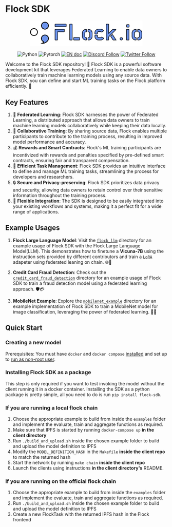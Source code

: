 # Flock SDK
<p align="center">
<a href=""><img src="assets/flock_logo.png" alt="Workflow" width="350px"></a>
</p>
<p align="center">
<img src="https://img.shields.io/badge/python-3.11-blue?style=round-square&logo=Python&color=3776AB" alt="Python" >
<img src="https://img.shields.io/badge/pytorch-latest-orange?style=round-square&logo=PyTorch&color=EE4C2C" alt="Pytorch" >
<a href="https://timothyshen1.gitbook.io/flock.io/"><img src="https://img.shields.io/badge/document-English-blue.svg" alt="EN doc"></a>
<a href="https://discord.gg/gRdDVFw9"><img src="https://dcbadge.vercel.app/api/server/gRdDVFw9?compact=true&style=flat" alt="Discord Follow"></a>
<a href="https://twitter.com/flock_io"><img src="https://img.shields.io/twitter/follow/flock_io?style=social" alt="Twitter Follow"></a>
</p>

Welcome to the Flock SDK repository! 🚀 Flock SDK is a powerful software development kit that leverages Federated Learning to enable data owners to collaboratively train machine learning models using any source data. With Flock SDK, you can define and start ML training tasks on the Flock platform efficiently. 💪

## Key Features

1. 🔗 **Federated Learning**: Flock SDK harnesses the power of Federated Learning, a distributed approach that allows data owners to train machine learning models collaboratively while keeping their data locally.
2. 🤝 **Collaborative Training**: By sharing source data, Flock enables multiple participants to contribute to the training process, resulting in improved model performance and accuracy.
3. 💰 **Rewards and Smart Contracts**: Flock's ML training participants are incentivized with rewards and penalties specified by pre-defined smart contracts, ensuring fair and transparent compensation.
4. 📝 **Efficient Task Management**: Flock SDK provides an intuitive interface to define and manage ML training tasks, streamlining the process for developers and researchers.
5. 🔒 **Secure and Privacy-preserving**: Flock SDK prioritizes data privacy and security, allowing data owners to retain control over their sensitive information throughout the training process.
6. 🧩 **Flexible Integration**: The SDK is designed to be easily integrated into your existing workflows and systems, making it a perfect fit for a wide range of applications.

## Example Usages
1. **Flock Large Language Model**: Visit the [`flock_llm`](examples/flock_llm) directory for an example usage of Flock SDK with the Flock Large Language Model(LLM). This demonstrates how to finetune a **Vicuna-7B** using the instruction sets provided by different contributors and train a [`LoRA`](https://arxiv.org/abs/2106.09685) adapeter using federated leaning on chain. 🌐🤖

2. **Credit Card Fraud Detection**: Check out the [`credit_card_fraud_detection`](examples/credit_card_fraud_detection) directory for an example usage of Flock SDK to train a fraud detection model using a federated learning approach. 🛡️💳

3. **MobileNet Example**: Explore the [`mobilenet_example`](examples/mobilenet_example) directory for an example implementation of Flock SDK to train a MobileNet model for image classification, leveraging the power of federated learning. 📸🔎

## Quick Start
### Creating a new model

Prerequisites:
You must have `docker` and `docker compose` [installed](https://docs.docker.com/engine/install/) and set up to [run as non-root user](https://docs.docker.com/engine/install/linux-postinstall/#manage-docker-as-a-non-root-user).


### Installing Flock SDK as a package
This step is only required if you want to test invoking the model without the client running it in a docker container.
Installing the SDK as a python package is pretty simple, all you need to do is run `pip install flock-sdk`.


### If you are running a local flock chain
1. Choose the appropriate example to build from inside the `examples` folder and implement the evaluate, train and aggregate functions as required.
2. Make sure that IPFS is started by running `docker-compose up` **in the client directory**
2. Run `./build_and_upload.sh` inside the chosen example folder to build and upload the model definition to IPFS
3. Modify the `MODEL_DEFINITION_HASH` in the `Makefile` **inside the client repo** to match the returned hash
4. Start the network by running `make chain` **inside the client repo**
5. Launch the clients using instructions **in the client directory's** README.

### If you are running on the official flock chain
1. Choose the appropriate example to build from inside the `examples` folder and implement the evaluate, train and aggregate functions as required.
2. Run `./build_and_upload.sh` inside the chosen example folder to build and upload the model definition to IPFS
3. Create a new FlockTask with the returned IPFS hash in the Flock frontend